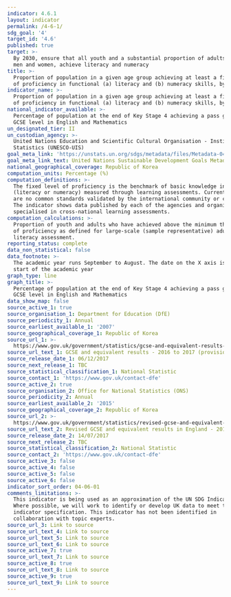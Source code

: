```yaml
---
indicator: 4.6.1
layout: indicator
permalink: /4-6-1/
sdg_goal: '4'
target_id: '4.6'
published: true
target: >-
  By 2030, ensure that all youth and a substantial proportion of adults, both
  men and women, achieve literacy and numeracy
title: >-
  Proportion of population in a given age group achieving at least a fixed level
  of proficiency in functional (a) literacy and (b) numeracy skills, by sex
indicator_name: >-
  Proportion of population in a given age group achieving at least a fixed level
  of proficiency in functional (a) literacy and (b) numeracy skills, by sex
national_indicator_available: >-
  Percentage of population at the end of Key Stage 4 achieving a pass grade at
  GCSE level in English and Mathematics
un_designated_tier: II
un_custodian_agency: >-
  United Nations Education and Scientific Cultural Organisation - Institute of
  Statistics (UNESCO-UIS)
goal_meta_link: 'https://unstats.un.org/sdgs/metadata/files/Metadata-04-06-01.pdf'
goal_meta_link_text: United Nations Sustainable Development Goals Metadata (PDF 57.8 KB)
national_geographical_coverage: Republic of Korea
computation_units: Percentage (%)
computation_definitions: >-
  The fixed level of proficiency is the benchmark of basic knowledge in a domain
  (literacy or numeracy) measured through learning assessments. Currently, there
  are no common standards validated by the international community or countries.
  The indicator shows data published by each of the agencies and organizations
  specialised in cross-national learning assessments.
computation_calculations: >-
  Proportion of youth and adults who have achieved above the minimum threshold
  of proficiency as defined for large-scale (sample representative) adult
  literacy assessment.
reporting_status: complete
data_non_statistical: false
data_footnote: >-
  The academic year runs September to August. The date on the X axis is the
  start of the academic year
graph_type: line
graph_title: >-
  Percentage of population at the end of Key Stage 4 achieving a pass grade at
  GCSE level in English and Mathematics
data_show_map: false
source_active_1: true
source_organisation_1: Department for Education (DfE)
source_periodicity_1: Annual
source_earliest_available_1: '2007'
source_geographical_coverage_1: Republic of Korea
source_url_1: >-
  https://www.gov.uk/government/statistics/gcse-and-equivalent-results-2016-to-2017-provisional
source_url_text_1: GCSE and equivalent results - 2016 to 2017 (provisional)
source_release_date_1: 06/12/2017
source_next_release_1: TBC
source_statistical_classification_1: National Statistic
source_contact_1: 'https://www.gov.uk/contact-dfe'
source_active_2: true
source_organisation_2: Office for National Statistics (ONS)
source_periodicity_2: Annual
source_earliest_available_2: '2015'
source_geographical_coverage_2: Republic of Korea
source_url_2: >-
  https://www.gov.uk/government/statistics/revised-gcse-and-equivalent-results-in-england-2015-to-2016
source_url_text_2: Revised GCSE and equivalent results in England - 2015 to 2016
source_release_date_2: 14/07/2017
source_next_release_2: TBC
source_statistical_classification_2: National Statistic
source_contact_2: 'https://www.gov.uk/contact-dfe'
source_active_3: false
source_active_4: false
source_active_5: false
source_active_6: false
indicator_sort_order: 04-06-01
comments_limitations: >-
  This indicator is being used as an approximation of the UN SDG Indicator.
  Where possible, we will work to identify or develop UK data to meet the global
  indicator specification. This indicator has not been identified in
  collaboration with topic experts.
source_url_3: Link to source
source_url_text_4: Link to source
source_url_text_5: Link to source
source_url_text_6: Link to source
source_active_7: true
source_url_text_7: Link to source
source_active_8: true
source_url_text_8: Link to source
source_active_9: true
source_url_text_9: Link to source
---
```

